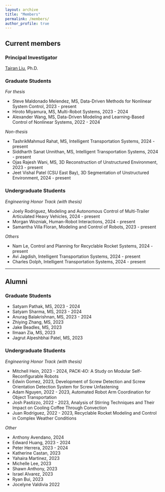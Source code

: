 ```yaml
---
layout: archive
title: "Members"
permalink: /members/
author_profile: true
---
```

## Current members

### Principal Investigator

[Tairan Liu](https://liutairan.github.io), Ph.D.

### Graduate Students

*For thesis*

* Steve Maldonado Melendez, MS, Data-Driven Methods for Nonlinear System Control, 2023 - present
* Hiroto Miyamura, MS, Multi-Robot Systems, 2023 - 2024
* Alexander Wang, MS, Data-Driven Modeling and Learning-Based Control of Nonlinear Systems, 2022 - 2024

*Non-thesis*

* TashrikMahmud Rahat, MS, Intelligent Transportation Systems, 2024 - present
* Siddharth Sanat Unnithan, MS, Intelligent Transportation Systems, 2024 - present
* Ojas Rajesh Wani, MS, 3D Reconstruction of Unstructured Environment, 2023 - present
* Jeet Vishal Patel (CSU East Bay), 3D Segmentation of Unstructured Environment, 2024 - present

### Undergraduate Students

*Engineering Honor Track (with thesis)*

* Joely Rodriguez, Modeling and Autonomous Control of Multi-Trailer Articulated Heavy Vehicles, 2024 - present
* Morgan Wozniak, Human-Robot Interactions, 2024 - present
* Samantha Villa Floran, Modeling and Control of Robots, 2023 - present

*Others*

* Nam Le, Control and Planning for Recyclable Rocket Systems, 2024 - present
* Avi Jagdish, Intelligent Transportation Systems, 2024 - present
* Charles Dolph, Intelligent Transportation Systems, 2024 - present

---

## Alumni

### Graduate Students

* Satyam Pathak, MS, 2023 - 2024
* Satyam Sharma, MS, 2023 - 2024
* Anurag Balakrishnan, MS, 2023 - 2024
* Zhiying Zhang, MS, 2023
* Jake Beadles, MS, 2023
* Ilmaan Zia, MS, 2023
* Jagrut Alpeshbhai Patel, MS, 2023

### Undergraduate Students
*Engineering Honor Track (with thesis)*
* Mitchell Hein, 2023 - 2024, PACK-4O: A Study on Modular Self-Reconfigurable Robots
* Edwin Gomez, 2023, Development of Screw Detection and Screw Orientation Detection System for Screw Unfastening
* Adam Nguyen, 2022 - 2023, Automated Robot Arm Coordination for Object Transportation
* Josh Pastizzo, 2022 - 2023, Analysis of Stirring Techniques and Their Impact on Cooling Coffee Through Convection
* Juan Rodríguez, 2022 - 2023, Recyclable Rocket Modeling and Control in Complex Weather Conditions

*Other*
* Anthony Avendano, 2024
* Edward Huang, 2023 - 2024
* Peter Herrera, 2023 - 2024
* Katherine Castan, 2023
* Yahaira Martinez, 2023 
* Michelle Lee, 2023
* Shawn Anthony, 2023 
* Israel Alvarez, 2023
* Ryan Bui, 2023
* Jocelyne Valdivia 2022
